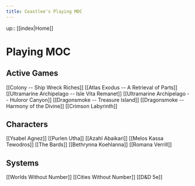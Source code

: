 ```yaml
---
title: Coastlee's Playing MOC
---
```


up:: [[index|Home]]

# Playing MOC

## Active Games

[[Colony -- Ship Wreck Riches]]
[[Atlas Exodus -- A Retrieval of Parts]]
[[Ultramarine Archipelago -- Isle Vita Remanet]]
[[Ultramarine Archipelago -- Huloror Canyon]]
[[Dragonsmoke -- Treasure Island]]
[[Dragonsmoke -- Harmony of the Divine]]
[[Crimson Labyrinth]]

## Characters

[[Ysabel Agnez]]
[[Purlen Utha]]
[[Azahl Abaikari]]
[[Melos Kassa Tewodros]]
[[The Bards]]
[[Bethrynna Koehlanna]]
[[Romana Verrill]]

## Systems

[[Worlds Without Number]]
[[Cities Without Number]]
[[D&D 5e]]

